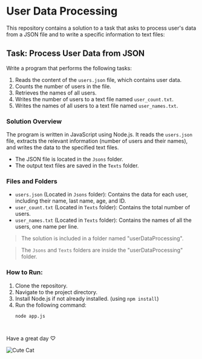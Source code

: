 # User Data Processing

This repository contains a solution to a task that asks to process user's data from a JSON file and to write a specific information to text files:

## Task: Process User Data from JSON
Write a program that performs the following tasks:

1. Reads the content of the `users.json` file, which contains user data.
2. Counts the number of users in the file.
3. Retrieves the names of all users.
4. Writes the number of users to a text file named `user_count.txt`.
5. Writes the names of all users to a text file named `user_names.txt`.

### Solution Overview

The program is written in JavaScript using Node.js. It reads the `users.json` file, extracts the relevant information (number of users and their names), and writes the data to the specified text files.

- The JSON file is located in the `Jsons` folder.
- The output text files are saved in the `Texts` folder.
  
### Files and Folders

- `users.json` (Located in `Jsons` folder): Contains the data for each user, including their name, last name, age, and ID.
- `user_count.txt` (Located in `Texts` folder): Contains the total number of users.
- `user_names.txt` (Located in `Texts` folder): Contains the names of all the users, one name per line.

> The solution is included in a folder named "userDataProcessing".

> The `Jsons` and `Texts` folders are inside the "userDataProcessing" folder.

### How to Run:
1. Clone the repository.
2. Navigate to the project directory.
3. Install Node.js if not already installed.
(using `npm install`)
4. Run the following command:
   ```bash
   node app.js




Have a great day ♡


![Cute Cat](https://github.com/user-attachments/assets/3e1c626b-fecd-45b1-93ca-a704dc2722a5)

